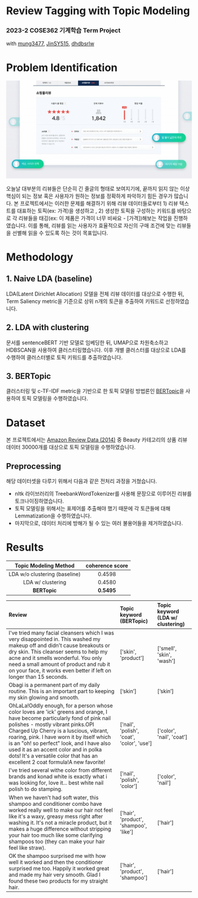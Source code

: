 # Review Tagging with Topic Modeling
### 2023-2 COSE362 기계학습 Term Project
with [mung3477](https://github.com/mung3477), [JinSY515](https://github.com/JinSY515), [dhdbsrlw](https://github.com/dhdbsrlw)

# Problem Identification
![예시](assets/naver_review.jpeg)

오늘날 대부분의 리뷰들은 단순히 긴 줄글의 형태로 보여지기에,  끝까지 읽지 않는 이상 핵심이 되는 정보 혹은 사용자가 원하는 정보를 정확하게 파악하기 힘든 경우가 많습니다. 본  프로젝트에서는 이러한 문제를 해결하기 위해 리뷰  데이터들로부터 1) 리뷰 텍스트를  대표하는 토픽(ex: 가격)을  생성하고 , 2) 생성한 토픽을 구성하는 키워드를 바탕으로 각  리뷰들을 태깅(ex: 이 제품은 가격이 너무 비싸요 - [가격])해보는 작업을 진행하였습니다.  이를  통해,  리뷰를  읽는  사용자가  효율적으로  자신의  구매  조건에  맞는  리뷰들을 선별해  읽을  수  있도록  하는  것이  목표입니다.

# Methodology

## 1. Naive LDA (baseline)
LDA(Latent Dirichlet Allocation) 모델을 전체 리뷰 데이터를 대상으로 수행한 뒤, Term Saliency metric을 기준으로 상위 n개의 토큰을 추출하여 키워드로 선정하였습니다.

## 2. LDA with clustering
문서를 sentenceBERT 기반 모델로 임베딩한 뒤, UMAP으로 차원축소하고 HDBSCAN을 사용하여 클러스터링했습니다. 이후 개별 클러스터를 대상으로 LDA를 수행하여 클러스터별로 토픽 키워드를 추출하였습니다.

## 3. BERTopic
클러스터링 및 c-TF-IDF metric을 기반으로 한 토픽 모델링 방법론인 [BERTopic](https://arxiv.org/abs/2203.05794)을 사용하여 토픽 모델링을 수행하였습니다.


# Dataset
본 프로젝트에서는 [Amazon Review Data (2014)](https://cseweb.ucsd.edu/~jmcauley/datasets/amazon/links.html) 중 Beauty  카테고리의  상품 
리뷰  데이터 30000개를 대상으로 토픽 모델링을 수행하였습니다.

## Preprocessing
해당 데이터셋을 다루기 위해서 다음과 같은 전처리 과정을 거쳤습니다.
- nltk 라이브러리의 TreebankWordTokenizer를 사용해 문장으로 이루어진 리뷰를 토크나이징하였습니다.
- 토픽 모델링을 위해서는 표제어를 추출해야 했기 때문에 각 토큰들에 대해 Lemmatization을 수행하였습니다. 
- 마지막으로, 데이터 처리에 방해가 될 수 있는 여러 불용어들을 제거하였습니다.

# Results
| Topic Modeling Method | coherence score |
|:---:|:---:|
| LDA w/o clustering (baseline) | 0.4598 |
| LDA w/ clustering | 0.4580 |
| **BERTopic** | **0.5495** |

|Review|Topic keyword  (BERTopic)|Topic keyword  (LDA w/ clustering)|
|:---|:---|:---|
|I've tried many facial cleansers which I was very disappointed in. This washed my makeup off and didn't cause breakouts or dry skin. This cleanser seems to help my acne and it smells wonderful. You only need a small amount of product and rub it on your face, it works even better if left on longer than 15 seconds. | ['skin', 'product'] | ['smell', 'skin', 'wash']|
|Obagi is a permanent part of my daily routine. This is an important part to keeping my skin glowing and smooth.|[‘skin’]|[‘skin’]|
|OhLaLa!Oddly enough, for a person whose color loves are 'ick' greens and orange, I have become particularly fond of pink nail polishes - mostly vibrant pinks.OPI Charged Up Cherry is a luscious, vibrant, roaring, pink. I have worn it by itself which is an &#34;oh! so perfect&#34; look, and I have also used it as an accent color and in polka dots! It's a versatile color that has an excellent 2 coat formula!A new favorite!| ['nail', 'polish', 'coat', 'color', 'use'] | ['color', 'nail', 'coat'] |
| I've tried several withe color from different brands and konad white is exactly what i was looking for, love it... best white nail polish to do stamping. | ['nail', 'polish', 'color'] | ['color', 'nail'] |
|When we haven't had soft water, this shampoo and conditioner combo have worked really well to make our hair not feel like it's a waxy, greasy mess right after washing it. It's not a miracle product, but it makes a huge difference without stripping your hair too much like some clarifying shampoos too (they can make your hair feel like straw).| ['hair', 'product', 'shampoo', 'like'] | ['hair']|
|OK the shampoo surprised me with how well it worked and then the conditioner surprised me too. Happily it worked great and made my hair very smooth. Glad I found these two products for my straight hair. | ['hair', 'product', 'shampoo'] | ['hair'] |

